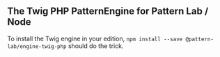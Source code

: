 ## The Twig PHP PatternEngine for Pattern Lab / Node

To install the Twig engine in your edition, `npm install --save @pattern-lab/engine-twig-php` should do the trick.
